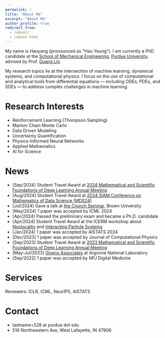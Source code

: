```yaml
---
permalink: /
title: "About Me"
excerpt: "About Me"
author_profile: true
redirect_from:
  - /about/
  - /about.html
---
```


My name is Haoyang (pronounced as "Hau Yeung"). I am currently a PhD candidate at the [School of Mechanical Engineering](https://engineering.purdue.edu/ME), [Purdue University](https://www.purdue.edu/), advised by Prof. [Guang Lin](https://scholar.google.com/citations?user=7lWVV2IAAAAJ&hl=en).

My research topics lie at the intersection of machine learning, dynamical systems, and computational physics. I focus on the use of computational and analytical tools from differential equations — including ODEs, PDEs, and SDEs — to address complex challenges in machine learning.

Research Interests
======
* Reinforcement Learning (Thompson Sampling)
* Markov Chain Monte Carlo
* Data Driven Modeling
* Uncertainty Quantification
* Physics-Informed Neural Networks
* Applied Mathematics
* AI for Science

News
======
* [Sep/2024] Student Travel Award at [2024 Mathematical and Scientific Foundations of Deep Learning Annual Meeting](https://www.simonsfoundation.org/event/mathematical-and-scientific-foundations-of-deep-learning-annual-meeting-2024/)
* [Aug/2024] Student Travel Award at [2024 SIAM Conference on Mathematics of Data Science (MDS24)](https://www.siam.org/conferences-events/siam-conferences/mds24/)
* [Jul/2024] Gave a talk at [the Crunch Seminar](https://www.youtube.com/watch?v=taEnrJIpl1g&t=4676s), Brown University
* [May/2024] 1 paper was accepted by ICML 2024
* [Apr/2024] Passed the preliminary exam and became a Ph.D. candidate
* [Apr/2024] Student Travel Award at the ICERM workshop about [Nonlocality](https://icerm.brown.edu/programs/sp-s24/w3/) and [Interacting Particle Systems](https://icerm.brown.edu/topical_workshops/tw-24-ips/)
* [Jan/2024] 1 paper was accepted by AISTATS 2024
* [Dec/2023] 1 paper was accepted by Journal of Computational Physics
* [Sep/2023] Student Travel Award at [2023 Mathematical and Scientific Foundations of Deep Learning Annual Meeting](https://www.simonsfoundation.org/event/mathematical-and-scientific-foundations-of-deep-learning-annual-meeting-2023/)
* [May-Jul/2023] [Givens Associates](https://www.anl.gov/education/givens-associates) at Argonne National Laboratory
* [Sep/2022] 1 paper was accepted by NPJ Digital Medicine

Services
======
Reviewers: ICLR, ICML, NeurIPS, AISTATS

Contact
======
* lastname+528 at purdue dot edu
* 516 Northwestern Ave, West Lafayette, IN 47906
